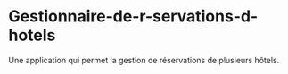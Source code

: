 # Gestionnaire-de-r-servations-d-hotels
Une application qui permet la gestion de réservations de plusieurs hôtels.
